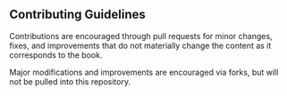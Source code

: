 
## Contributing Guidelines

Contributions are encouraged through pull requests for minor changes, fixes, and improvements that do not materially change the content as it corresponds to the book. 

Major modifications and improvements are encouraged via forks, but will not be pulled into this repository.

